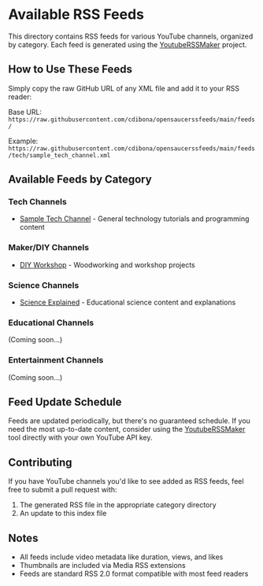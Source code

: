 # Available RSS Feeds

This directory contains RSS feeds for various YouTube channels, organized by category. Each feed is generated using the [YoutubeRSSMaker](https://github.com/cdibona/YoutubeRSSMaker) project.

## How to Use These Feeds

Simply copy the raw GitHub URL of any XML file and add it to your RSS reader:

Base URL: `https://raw.githubusercontent.com/cdibona/opensaucerssfeeds/main/feeds/`

Example: `https://raw.githubusercontent.com/cdibona/opensaucerssfeeds/main/feeds/tech/sample_tech_channel.xml`

## Available Feeds by Category

### Tech Channels
- [Sample Tech Channel](tech/sample_tech_channel.xml) - General technology tutorials and programming content

### Maker/DIY Channels  
- [DIY Workshop](maker/diy_workshop.xml) - Woodworking and workshop projects

### Science Channels
- [Science Explained](science/science_explained.xml) - Educational science content and explanations

### Educational Channels
(Coming soon...)

### Entertainment Channels
(Coming soon...)

## Feed Update Schedule

Feeds are updated periodically, but there's no guaranteed schedule. If you need the most up-to-date content, consider using the [YoutubeRSSMaker](https://github.com/cdibona/YoutubeRSSMaker) tool directly with your own YouTube API key.

## Contributing

If you have YouTube channels you'd like to see added as RSS feeds, feel free to submit a pull request with:
1. The generated RSS file in the appropriate category directory
2. An update to this index file

## Notes

- All feeds include video metadata like duration, views, and likes
- Thumbnails are included via Media RSS extensions
- Feeds are standard RSS 2.0 format compatible with most feed readers